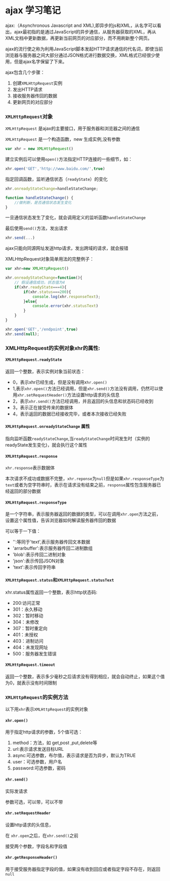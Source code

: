 # ajax 学习笔记

ajax:（Asynchronous Javascript and XML),即异步的js和XML，从名字可以看出，ajax最初指的是通过JavaScript的异步通信，从服务器获取的XML，再从XML文档中更新数据，再更新当前网页的对应部分，而不用刷新整个网页。

ajax的流行使之称为利用JavaScript脚本发起HTTP请求通信的代名词，即使当前浏览器与服务器之间大部分通过JSON格式进行数据交换，XML格式已经很少使用，但是ajax名字保留了下来。

ajax包含几个步骤：
1. 创建`XMLHttpRequest`实例
2. 发出HTTP请求
3. 接收服务器传回的数据
4. 更新网页的对应部分


### `XMLHttpRequest`对象

`XMLHttpRequest` 是ajax的主要接口，用于服务器和浏览器之间的通信

`XMLHttpRequest` 是一个构造函数，new 生成实例,没有参数

```javascript
var xhr = new XMLHttpRequest()
```

建立实例后可以使用`open()`方法指定HTTP连接的一些细节，如：

```javascript
xhr.open('GET','http://www.baidu.com/',true)

```

指定回调函数，监听通信状态（`readyState`）的变化

```javascript
xhr.onreadyStateChange=handleStateChange;

function handleStateChange() {
    //做判断，是否通信状态发生变化
}
```

一旦通信状态发生了变化，就会调用定义的监听函数`handleStateChange`

最后使用`send()`方法，发出请求

```javascript
xhr.send(...)
```


ajax只能向同源网址发送http请求，发出跨域的请求，就会报错


XMLHttpRequest对象简单用法的完整例子：

```javascript
var xhr=new XMLHttpRequest()

xhr.onreadyStateChange=function(){
    // 假设通信成功，状态值为4
    if(xhr.readyState===4){
        if(xhr.status===200){
            console.log(xhr.responseText);
        }else{
            console.error(xhr.statusText)
        }
    }
}

xhr.open('GET','/endpoint',true)
xhr.send(null);
```


### XMLHttpRequest的实例对象xhr的属性:
#### `XMLHttpRequest.readyState`

返回一个整数，表示实例对象当前状态：
- 0，表示xhr已经生成，但是没有调用x`hr.open()`
- 1,表示`xhr.open()`方法已经调用，但是`xhr.send()`方法没有调用，仍然可以使用`xhr.setRequestHeader()`方法设置http请求的头信息
- 2，表示`xhr.send()`方法已经调用，并且返回的头信息和状态码已经收到
- 3，表示正在接受传来的数据体
- 4，表示返回的数据已经接收完毕，或者本次接收已经失败



#### `XMLHttpRequest.onreadyStateChange` 属性
指向监听函数`readyStateChange`,当`readyStateChange`时间发生时（实例的readyState发生变化)，就会执行这个属性


#### `XMLHttpRequest.response`
`xhr.response`表示数据体 

本次请求不成功或数据不完整，`xhr.reponse`为`null`但是如果`xhr.responseType`为`text`或者为空字符串时，表示在请求没有结束之前，`response`属性包含服务器已经返回的部分数据


#### `XMLHttpRequest.responseType`
是一个字符串，表示服务器返回的数据的类型，可以在调用`xhr.open`方法之前，设置这个属性值，告诉浏览器如何解读服务器传回的数据

可以等于一下值：
- '':等同于'text',表示服务器传回文本数据
- 'arrarbuffer':表示服务器传回二进制数组
- 'blob':表示传回二进制对象
- 'json':表示传回JSON对象
- 'text':表示传回字符串

#### `XMLHttpRequest.status`和`XMLHttpRequest.statusText`


xhr.status属性返回一个整数，表示http状态码:

- 200:访问正常
- 301：永久移动
- 302：暂时移动
- 304：未修改
- 307：暂时重定向
- 401：未授权
- 403：进制访问
- 404：未发现网址
- 500：服务器发生错误

####  `XMLHttpRequest.timeout`
返回一个整数，表示多少毫秒之后请求没有得到相应，就会自动终止，如果这个值为0，就表示没有时间限制

### `XMLHttpRequest`的实例方法

以下用`xhr`表示`XMLHttpRequest`的实例对象

#### `xhr.open()`
用于指定http请求的参数，5个值可选：

1. method：方法，如 get,post ,put,delete等
2. url:表示请求发送目标URL
3. async:可选参数，布尔值，表示请求是否为异步，默认为TRUE
4. user：可选参数，用户名
5. password:可选参数，密码

####  `xhr.send()`

实际发请求

参数可选，可以带，可以不带

#### `xhr.setRequestHeader`

设置http请求的头信息，

在  `xhr.open`之后，在`xhr.send()`之前

接受两个参数，字段名和字段值

#### `xhr.getResponseHeader()`

用于接受服务器指定字段的值，如果没有收到回应或者指定字段不存在，则返回`null`




